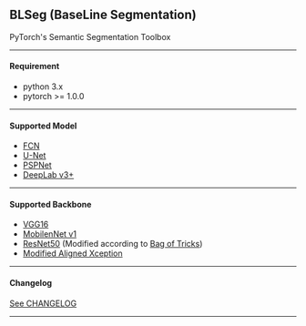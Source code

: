 ## BLSeg (BaseLine Segmentation)

PyTorch's Semantic Segmentation Toolbox

---

#### Requirement

* python 3.x
* pytorch >= 1.0.0

---

#### Supported Model

* [FCN]
* [U-Net]
* [PSPNet]
* [DeepLab v3+]

---

#### Supported Backbone

* [VGG16]
* [MobilenNet v1]
* [ResNet50] (Modified according to [Bag of Tricks])
* [Modified Aligned Xception]

---

#### Changelog

[See CHANGELOG]

---

[VGG16]:https://arxiv.org/abs/1409.1556
[MobilenNet v1]:https://arxiv.org/abs/1704.04861
[ResNet50]:https://arxiv.org/abs/1512.03385
[FCN]:https://arxiv.org/abs/1411.4038
[U-Net]:https://arxiv.org/abs/1505.04597
[PSPNet]:https://arxiv.org/abs/1612.01105
[DeepLab v3+]:https://arxiv.org/abs/1802.02611
[Modified Aligned Xception]:https://arxiv.org/abs/1802.02611
[Bag of Tricks]:https://arxiv.org/abs/1812.01187
[See CHANGELOG]:https://github.com/linbo0518/LLSeg/blob/master/CHANGELOG.md